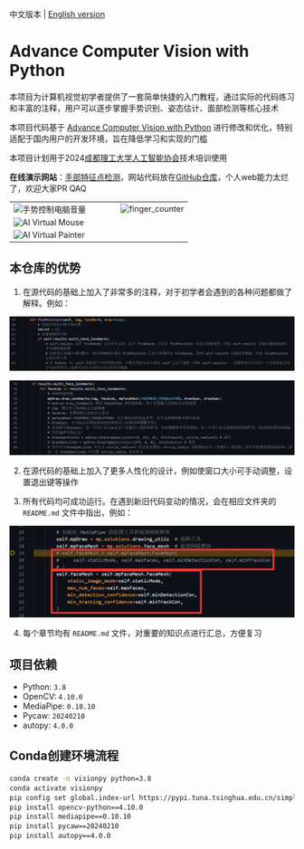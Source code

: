 中文版本 | [English version](https://github.com/Diraw/Advance-Computer-Vision-with-Python/tree/main_en)

# Advance Computer Vision with Python

本项目为计算机视觉初学者提供了一套简单快捷的入门教程，通过实际的代码练习和丰富的注释，用户可以逐步掌握手势识别、姿态估计、面部检测等核心技术

本项目代码基于 [Advance Computer Vision with Python](https://www.computervision.zone/courses/advance-computer-vision-with-python/) 进行修改和优化，特别适配于国内用户的开发环境，旨在降低学习和实现的门槛

本项目计划用于2024[成都理工大学人工智能协会](https://github.com/CDUT-AI-Club)技术培训使用

**在线演示网站**：[手部特征点检测](https://vision-py-quick-start.top/)，网站代码放在[GitHub仓库](https://github.com/Diraw/vision-py-quick-start)，个人web能力太烂了，欢迎大家PR QAQ

<table width="100%">
  <tr>
    <td width="60%"><img src="./pics/手势控制电脑音量.gif" alt="手势控制电脑音量" style="width: 100%;"></td>
    <td width="40%"><img src="./pics/finger_counter.gif" alt="finger_counter" style="width: 100%;"></td>
  </tr>
  <tr>
    <td colspan="2"><img src="./pics/AI Virtual Mouse.gif" alt="AI Virtual Mouse" style="width: 100%;"></td>
  </tr>
  <tr>
    <td colspan="2"><img src="./pics/AI Virtual Painter.gif" alt="AI Virtual Painter" style="width: 100%;"></td>
  </tr>
</table>

## 本仓库的优势

1. 在源代码的基础上加入了非常多的注释，对于初学者会遇到的各种问题都做了解释。例如：

![1](./pics/1.png)

![2](./pics/2.png)

2. 在源代码的基础上加入了更多人性化的设计，例如使窗口大小可手动调整，设置退出键等操作

3. 所有代码均可成功运行。在遇到新旧代码变动的情况，会在相应文件夹的 `README.md` 文件中指出，例如：

![3](./Chapter%204%20Face%20Mesh/pics/关键字传参.png)

4. 每个章节均有 `README.md` 文件，对重要的知识点进行汇总，方便复习

## 项目依赖

- Python: `3.8`
- OpenCV: `4.10.0`
- MediaPipe: `0.10.10`
- Pycaw: `20240210`
- autopy: `4.0.0`

## Conda创建环境流程

```bash
conda create -n visionpy python=3.8
conda activate visionpy
pip config set global.index-url https://pypi.tuna.tsinghua.edu.cn/simple
pip install opencv-python==4.10.0
pip install mediapipe==0.10.10
pip install pycaw==20240210
pip install autopy==4.0.0
```

